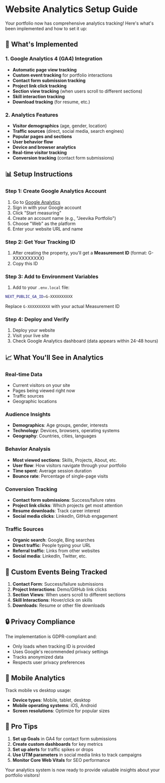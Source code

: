 # Website Analytics Setup Guide

Your portfolio now has comprehensive analytics tracking! Here's what's been implemented and how to set it up:

## 🚀 What's Implemented

### 1. Google Analytics 4 (GA4) Integration
- **Automatic page view tracking**
- **Custom event tracking** for portfolio interactions
- **Contact form submission tracking**
- **Project link click tracking**
- **Section view tracking** (when users scroll to different sections)
- **Skill interaction tracking**
- **Download tracking** (for resume, etc.)

### 2. Analytics Features
- **Visitor demographics** (age, gender, location)
- **Traffic sources** (direct, social media, search engines)
- **Popular pages and sections**
- **User behavior flow**
- **Device and browser analytics**
- **Real-time visitor tracking**
- **Conversion tracking** (contact form submissions)

## 📊 Setup Instructions

### Step 1: Create Google Analytics Account
1. Go to [Google Analytics](https://analytics.google.com/)
2. Sign in with your Google account
3. Click "Start measuring"
4. Create an account name (e.g., "Jeevika Portfolio")
5. Choose "Web" as the platform
6. Enter your website URL and name

### Step 2: Get Your Tracking ID
1. After creating the property, you'll get a **Measurement ID** (format: G-XXXXXXXXXX)
2. Copy this ID

### Step 3: Add to Environment Variables
1. Add to your `.env.local` file:
```bash
NEXT_PUBLIC_GA_ID=G-XXXXXXXXXX
```
Replace `G-XXXXXXXXXX` with your actual Measurement ID

### Step 4: Deploy and Verify
1. Deploy your website
2. Visit your live site
3. Check Google Analytics dashboard (data appears within 24-48 hours)

## 📈 What You'll See in Analytics

### Real-time Data
- Current visitors on your site
- Pages being viewed right now
- Traffic sources
- Geographic locations

### Audience Insights
- **Demographics**: Age groups, gender, interests
- **Technology**: Devices, browsers, operating systems
- **Geography**: Countries, cities, languages

### Behavior Analysis
- **Most viewed sections**: Skills, Projects, About, etc.
- **User flow**: How visitors navigate through your portfolio
- **Time spent**: Average session duration
- **Bounce rate**: Percentage of single-page visits

### Conversion Tracking
- **Contact form submissions**: Success/failure rates
- **Project link clicks**: Which projects get most attention
- **Resume downloads**: Track career interest
- **Social media clicks**: LinkedIn, GitHub engagement

### Traffic Sources
- **Organic search**: Google, Bing searches
- **Direct traffic**: People typing your URL
- **Referral traffic**: Links from other websites
- **Social media**: LinkedIn, Twitter, etc.

## 🎯 Custom Events Being Tracked

1. **Contact Form**: Success/failure submissions
2. **Project Interactions**: Demo/GitHub link clicks
3. **Section Views**: When users scroll to different sections
4. **Skill Interactions**: Hover/click on skills
5. **Downloads**: Resume or other file downloads

## 🔒 Privacy Compliance

The implementation is GDPR-compliant and:
- Only loads when tracking ID is provided
- Uses Google's recommended privacy settings
- Tracks anonymized data
- Respects user privacy preferences

## 📱 Mobile Analytics

Track mobile vs desktop usage:
- **Device types**: Mobile, tablet, desktop
- **Mobile operating systems**: iOS, Android
- **Screen resolutions**: Optimize for popular sizes

## 🚀 Pro Tips

1. **Set up Goals** in GA4 for contact form submissions
2. **Create custom dashboards** for key metrics
3. **Set up alerts** for traffic spikes or drops
4. **Use UTM parameters** in social media links to track campaigns
5. **Monitor Core Web Vitals** for SEO performance

Your analytics system is now ready to provide valuable insights about your portfolio visitors!
